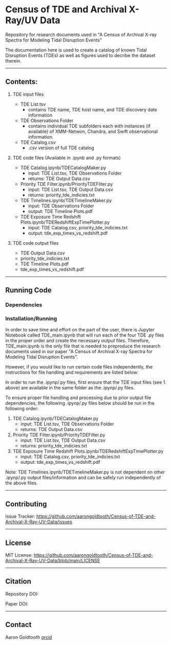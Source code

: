 # Census of TDE and Archival X-Ray/UV Data
Repository for research documents used in "A Census of Archival X-ray Spectra for Modeling Tidal Disruption Events"

The documentation here is used to create a catalog of known Tidal Disruption Events (TDEs) as well as figures used to decribe the dataset therein.

---
## Contents:

1. TDE input files
   - TDE List.tsv
      - contains TDE name, TDE host name, and TDE discovery date information
   - TDE Observations Folder
      - contains individual TDE subfolders each with instances (if available) of XMM-Netwon, Chandra, and Swift observational information.
   - TDE Catalog.csv
      - .csv version of full TDE catalog
  
3. TDE code files (Available in .ipynb and .py formats)
   - TDE Catalog.ipynb/TDECatalogMaker.py
      - input: TDE List.tsv, TDE Observations Folder
      - returns: TDE Output Data.csv
   - Priority TDE Filter.ipynb/PriorityTDEFilter.py
      - input: TDE List.tsv, TDE Output Data.csv
      - returns: priority_tde_indicies.txt
   - TDE Timelines.ipynb/TDETimelineMaker.py
      - input: TDE Observations Folder
      - output: TDE Timeline Plots.pdf
   - TDE Exposure Time Redshift Plots.ipynb/TDERedshiftExpTimePlotter.py
      - input: TDE Catalog.csv, priority_tde_indicies.txt
      - output: tde_exp_times_vs_redshift.pdf
  
3. TDE code output files
   - TDE Output Data.csv
   - priority_tde_indicies.txt
   - TDE Timeline Plots.pdf
   - tde_exp_times_vs_redshift.pdf

---
## Running Code

### Dependencies


### Installation/Running

In order to save time and effort on the part of the user, there is Jupyter Notebook called TDE_main.ipynb that will run each of the four TDE .py files in the proper order and create the necessary output files. Therefore, TDE_main.ipynb is the only file that is needed to preproduce the research documents used in our paper "A Census of Archival X-ray Spectra for Modeling Tidal Disruption Events".

However, if you would like to run certain code files independently, the instructions for file handling and requirements are listed below:

In order to run the .ipynp/.py files, first ensure that the TDE input files (see 1. above) are available in the same folder as the .ipynp/.py files.

To ensure proper file handling and processing due to prior output file dependencies, the following .ipynp/.py files below should be run in the following order:

1. TDE Catalog.ipynb/TDECatalogMaker.py
   - input: TDE List.tsv, TDE Observations Folder
   - returns: TDE Output Data.csv
2. Priority TDE Filter.ipynb/PriorityTDEFilter.py
   - input: TDE List.tsv, TDE Output Data.csv
   - returns: priority_tde_indicies.txt
3. TDE Exposure Time Redshift Plots.ipynb/TDERedshiftExpTimePlotter.py
   - input: TDE Catalog.csv, priority_tde_indicies.txt
   - output: tde_exp_times_vs_redshift.pdf

Note: TDE Timelines.ipynb/TDETimelineMaker.py is not dependent on other .ipynp/.py output files/information and can be safely run independently of the above files.

---
## Contributing

Issue Tracker: https://github.com/aarongoldtooth/Census-of-TDE-and-Archival-X-Ray-UV-Data/issues

---
## License
MIT License: https://github.com/aarongoldtooth/Census-of-TDE-and-Archival-X-Ray-UV-Data/blob/main/LICENSE

---
## Citation
Repository DOI:

Paper DOI:

---
## Contact
Aaron Goldtooth [orcid](https://orcid.org/0000-0001-9695-4121) 
